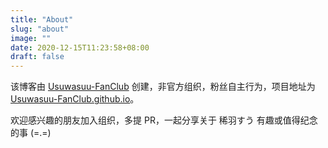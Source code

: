 ```yaml
---
title: "About"
slug: "about"
image: ""
date: 2020-12-15T11:23:58+08:00
draft: false
---
```


该博客由 [Usuwasuu-FanClub](https://github.com/Usuwasuu-FanClub) 创建，非官方组织，粉丝自主行为，项目地址为 [Usuwasuu-FanClub.github.io](https://github.com/Usuwasuu-FanClub/Usuwasuu-FanClub.github.io)。

欢迎感兴趣的朋友加入组织，多提 PR，一起分享关于 稀羽すう 有趣或值得纪念的事 (=.=)
